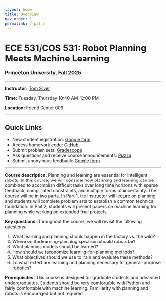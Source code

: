 ```yaml
---
layout: home
title: Overview
nav_order: 1
permalink: /:path/
---
```


<h1>ECE 531/COS 531: Robot Planning Meets Machine Learning</h1>
<h3 style="margin-top: 1em">Princeton University, Fall 2025</h3>
<hr style="margin: 1em 0">
<p><b>Instructor:</b> <a href="https://tomsilver.github.io">Tom Silver</a></p>

<p><b>Time:</b> Tuesday, Thursday 10:40 AM-12:00 PM</p>
<p><b>Location:</b> Friend Center 009</p>

<hr>

<h2>Quick Links</h2>
<ul>
<li>New student registration: <a href="https://docs.google.com/forms/d/e/1FAIpQLScFXiWyp5Rf2jW-e-CuX51656R7vvsjSRX6O5Tp805Pq-viIw/viewform?usp=sharing">Google form</a></li>
<li>Access homework code: <a href="https://github.com/rpmml/rpmml-code">GitHub</a></li>
<li>Submit problem sets: <a href="https://www.gradescope.com/courses/1025616">Gradescope</a></li>
<li>Ask questions and receive course announcements: <a href="https://piazza.com/princeton/fall2025/ece531cos531">Piazza</a></li>
<li>Submit anonymous feedback: <a href="https://docs.google.com/forms/d/e/1FAIpQLSfG2BQKfxvfVwHCwSDi-q7wG2gUNWPdGVIFO5VmfVNoz5mwjA/viewform?usp=sharing">Google form</a></li>
</ul>

<hr>

<p><b>Course description:</b> Planning and learning are essential for intelligent robots. In this course, we will consider how planning and learning can be combined to accomplish difficult tasks over long time horizons with sparse feedback, complicated constraints, and multiple forms of uncertainty. The course will be in two parts. In Part 1, the instructor will lecture on planning and students will complete problem sets to establish a common technical foundation. In Part 2, students will present papers on machine learning for planning while working on extended final projects.</p>

<p><b>Key questions:</b> Throughout the course, we will revisit the following questions:
<ol>
<li>What learning and planning should happen in the factory vs. the wild?</li>
<li>Where on the learning-planning spectrum should robots be?</li>
<li>What planning models should be learned?</li>
<li>How should we taxonomize learning-for-planning methods?</li>
<li>What objectives should we use to train and evaluate these methods?</li>
<li>To what extent are learning and planning necessary for general-purpose robotics?</li>
</ol>
</p>

<p><b>Prerequisites:</b> This course is designed for graduate students and advanced undergraduates. Students should be very comfortable with Python and fairly comfortable with machine learning. Familiarity with planning and robots is encouraged but not required.</p>
